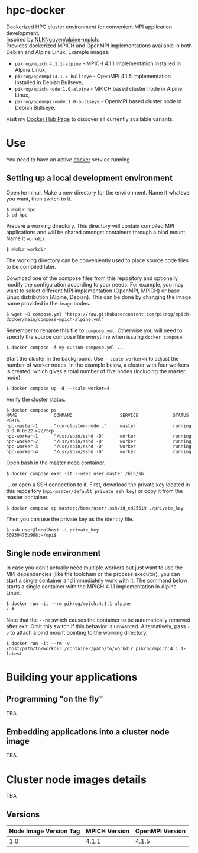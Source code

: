 # hpc-docker
Dockerized HPC cluster environment for convenient MPI application development.   
Inspired by [NLKNguyen/alpine-mpich](https://github.com/NLKNguyen/alpine-mpich).   
Provides dockerized MPICH and OpenMPI implementations available in both Debian and Alpine Linux. Example images:
- `pikrog/mpich:4.1.1-alpine` - MPICH 4.1.1 implementation installed in Alpine Linux,
- `pikrog/openmpi:4.1.5-bullseye` - OpenMPI 4.1.5 implementation installed in Debian Bullseye,
- `pikrog/mpich-node:1.0-alpine` - MPICH based cluster node in Alpine Linux,
- `pikrog/openmpi-node:1.0-bullseye` - OpenMPI based cluster node in Debian Bullseye.

Visit my [Docker Hub Page](https://hub.docker.com/u/pikrog) to discover all currently available variants.

# Use
You need to have an active [docker](https://docs.docker.com/get-docker/) service running

## Setting up a local development environment
Open terminal. Make a new directory for the environment. Name it whatever you want, then switch to it.

    $ mkdir hpc
    $ cd hpc
    
Prepare a working directory. This directory will contain compiled MPI applications and will be shared amongst containers through a bind mount. Name it `workdir`.

    $ mkdir workdir
    
The working directory can be conveniently used to place source code files to be compiled later.

Download one of the compose files from this repository and optionally modify the configuration according to your needs. For example, you may want to select different MPI implementation (OpenMPI, MPICH) or base Linux distribution (Alpine, Debian). This can be done by changing the image name provided in the `image` nodes.

    $ wget -O compose.yml "https://raw.githubusercontent.com/pikrog/mpich-docker/main/compose-mpich-alpine.yml"

Remember to rename this file to `compose.yml`. Otherwise you will need to specify the source compose file everytime when issuing `docker compose`:

    $ docker compose -f my-custom-compose.yml ...

Start the cluster in the background. Use `--scale worker=N` to adjust the number of worker nodes. In the example below, a cluster with four workers is created, which gives a total number of five nodes (including the master node).

    $ docker compose up -d --scale worker=4
    
Verify the cluster status.

    $ docker compose ps
    NAME              COMMAND                  SERVICE             STATUS              PORTS
    hpc-master-1      "run-cluster-node …"     master              running             0.0.0.0:22->22/tcp
    hpc-worker-1      "/usr/sbin/sshd -D"      worker              running
    hpc-worker-2      "/usr/sbin/sshd -D"      worker              running
    hpc-worker-3      "/usr/sbin/sshd -D"      worker              running
    hpc-worker-4      "/usr/sbin/sshd -D"      worker              running

Open bash in the master node container.

    $ docker compose exec -it --user user master /bin/sh
     
... or open a SSH connection to it. First, download the private key located in this repository (`mpi-master/default_private_ssh_key`) or copy it from the master container.

    $ docker compose cp master:/home/user/.ssh/id_ed25519 ./private_key
    
Then you can use the private key as the identity file.

    $ ssh user@localhost -i private_key
    50939476b988:~/mpi$

## Single node environment
In case you don't actually need multiple workers but just want to use the MPI dependencies (like the toolchain or the process executor), you can start a single container and immediately work with it. The command below starts a single container with the MPICH 4.1.1 implementation in Alpine Linux.

    $ docker run -it --rm pikrog/mpich:4.1.1-alpine
    / #

Note that the `--rm` switch causes the container to be automatically removed after exit. Omit this switch if this behavior is unwanted.
Alternatively, pass `-v` to attach a bind mount pointing to the working directory.

    $ docker run -it --rm -v /host/path/to/workdir:/container/path/to/workdir pikrog/mpich:4.1.1-latest

# Building your applications

## Programming "on the fly"
TBA

## Embedding applications into a cluster node image
TBA

# Cluster node images details
TBA

## Versions

|Node Image Version Tag|MPICH Version|OpenMPI Version|
|-|-|-|
|1.0|4.1.1|4.1.5|
